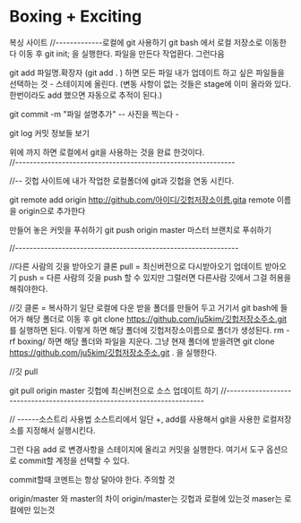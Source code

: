 # Boxing + Exciting

복싱 사이트
//-------------로컬에 git 사용하기
git bash 에서 로컬 저장소로 이동한다
이동 후 
git init; 을 실행한다.
파일을 만든다 작업환다.
그런다음

git add 파일명.확장자
(git add . ) 하면 모든 파일 
내가 업데이트 하고 싶은 파일들을 선택하는 것 - 스테이지에 올린다.
(변동 사항이 없는 것들은 stage에 이미 올라와 있다.한번이라도 add 했으면 자동으로 추적이 된다.)

git commit -m "파일 설명추가" -- 사진을 찍는다 - 

git log  커밋 정보들 보기

위에 까지 하면 로컬에서 git을 사용하는 것을 완료 한것이다.\
//-------------------------------------------------------------

//-- 깃헙 사이트에 내가 작업한 로컬폴더에 git과 깃헙을 연동 시킨다.

git remote add  origin http://github.com/아이디/깃헙저장소이름.gita
remote 이름을 origin으로 추가한다 

만들어 놓은 커밋을 푸쉬하기
git push origin master
마스터 브랜치로 푸쉬하기

//--------------------------------------------------------------

//다른 사람의 깃을 받아오기
클론 
pull = 최신버전으로 다시받아오기 업데이트 받아오기
push = 다른 사람의 깃을 push 할 수 있지만 그럴러면 다른사람 깃에서 그걸 허용을 해줘야한다.

//깃 클론 = 복사하기
일단 로컬에 다운 받을 폴더를 만들어 두고 거기서 
git bash에 들어가 해당 폴더로 이동 후
git clone https://github.com/ju5kim/깃헙저장소주소.git 를 실행하면 된다.
이렇게 하면 해당 폴더에 깃헙저장소이름으로 폴더가 생성된다.
rm -rf boxing/ 하면 해당 폴더와 파일을 지운다.
그냥 현재 폴더에 받을려면
git clone https://github.com/ju5kim/깃헙저장소주소.git . 을 실행한다.


//깃 pull

git pull origin master 
깃헙에 최신버전으로 소스 업데이트 하기
//------------------------------------------------------------------------



// ------소스트리 사용법
소스트리에서 일단 +, add를 사용해서 
git을 사용한 로컬저장소를 지정해서 실행시킨다.

그런 다음 add 로 변경사항을 스테이지에 올리고 커밋을 실행한다.
여기서  도구 옵션으로 commit할 계정을 선택할 수 있다.

commit할때 코멘트는 항상 달아야 한다. 주의할 것

origin/master 와 master의 차이
origin/master는 깃헙과 로컬에 있는것
maser는 로컬에만 있는것



